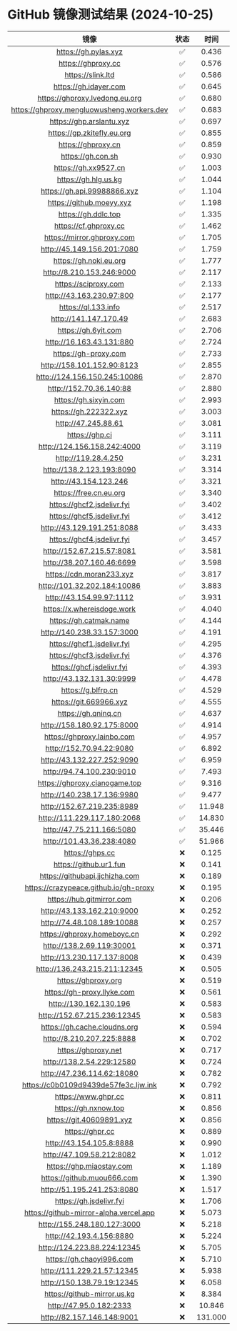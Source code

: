 # GitHub 镜像测试结果 (2024-10-25)

|  镜像  |  状态  |  时间  |
| :----: | :----: | :----: |
| https://gh.pylas.xyz | ✅ | 0.436 |
| https://ghproxy.cc | ✅ | 0.576 |
| https://slink.ltd | ✅ | 0.586 |
| https://gh.idayer.com | ✅ | 0.645 |
| https://ghproxy.lvedong.eu.org | ✅ | 0.680 |
| https://ghproxy.mengluowusheng.workers.dev | ✅ | 0.683 |
| https://ghp.arslantu.xyz | ✅ | 0.697 |
| https://gp.zkitefly.eu.org | ✅ | 0.855 |
| https://ghproxy.cn | ✅ | 0.859 |
| https://gh.con.sh | ✅ | 0.930 |
| https://gh.xx9527.cn | ✅ | 1.003 |
| https://gh.hlg.us.kg | ✅ | 1.044 |
| https://gh.api.99988866.xyz | ✅ | 1.104 |
| https://github.moeyy.xyz | ✅ | 1.198 |
| https://gh.ddlc.top | ✅ | 1.335 |
| https://cf.ghproxy.cc | ✅ | 1.462 |
| https://mirror.ghproxy.com | ✅ | 1.705 |
| http://45.149.156.201:7080 | ✅ | 1.759 |
| https://gh.noki.eu.org | ✅ | 1.777 |
| http://8.210.153.246:9000 | ✅ | 2.117 |
| https://sciproxy.com | ✅ | 2.133 |
| http://43.163.230.97:800 | ✅ | 2.177 |
| https://ql.133.info | ✅ | 2.517 |
| http://141.147.170.49 | ✅ | 2.683 |
| https://gh.6yit.com | ✅ | 2.706 |
| http://16.163.43.131:880 | ✅ | 2.724 |
| https://gh-proxy.com | ✅ | 2.733 |
| http://158.101.152.90:8123 | ✅ | 2.855 |
| http://124.156.150.245:10086 | ✅ | 2.870 |
| http://152.70.36.140:88 | ✅ | 2.880 |
| https://gh.sixyin.com | ✅ | 2.993 |
| https://gh.222322.xyz | ✅ | 3.003 |
| http://47.245.88.61 | ✅ | 3.081 |
| https://ghp.ci | ✅ | 3.111 |
| http://124.156.158.242:4000 | ✅ | 3.119 |
| http://119.28.4.250 | ✅ | 3.231 |
| http://138.2.123.193:8090 | ✅ | 3.314 |
| http://43.154.123.246 | ✅ | 3.321 |
| https://free.cn.eu.org | ✅ | 3.340 |
| https://ghcf2.jsdelivr.fyi | ✅ | 3.402 |
| https://ghcf5.jsdelivr.fyi | ✅ | 3.412 |
| http://43.129.191.251:8088 | ✅ | 3.433 |
| https://ghcf4.jsdelivr.fyi | ✅ | 3.457 |
| http://152.67.215.57:8081 | ✅ | 3.581 |
| http://38.207.160.46:6699 | ✅ | 3.598 |
| https://cdn.moran233.xyz | ✅ | 3.817 |
| http://101.32.202.184:10086 | ✅ | 3.883 |
| http://43.154.99.97:1112 | ✅ | 3.931 |
| https://x.whereisdoge.work | ✅ | 4.040 |
| https://gh.catmak.name | ✅ | 4.144 |
| http://140.238.33.157:3000 | ✅ | 4.191 |
| https://ghcf1.jsdelivr.fyi | ✅ | 4.295 |
| https://ghcf3.jsdelivr.fyi | ✅ | 4.376 |
| https://ghcf.jsdelivr.fyi | ✅ | 4.393 |
| http://43.132.131.30:9999 | ✅ | 4.478 |
| https://g.blfrp.cn | ✅ | 4.529 |
| https://git.669966.xyz | ✅ | 4.555 |
| https://gh.qninq.cn | ✅ | 4.637 |
| http://158.180.92.175:8000 | ✅ | 4.914 |
| https://ghproxy.lainbo.com | ✅ | 4.957 |
| http://152.70.94.22:9080 | ✅ | 6.892 |
| http://43.132.227.252:9090 | ✅ | 6.959 |
| http://94.74.100.230:9010 | ✅ | 7.493 |
| https://ghproxy.cianogame.top | ✅ | 9.316 |
| http://140.238.17.136:9980 | ✅ | 9.477 |
| http://152.67.219.235:8989 | ✅ | 11.948 |
| http://111.229.117.180:2068 | ✅ | 14.830 |
| http://47.75.211.166:5080 | ✅ | 35.446 |
| http://101.43.36.238:4080 | ✅ | 51.966 |
| https://ghps.cc | ❌ | 0.125 |
| https://github.ur1.fun | ❌ | 0.141 |
| https://githubapi.jjchizha.com | ❌ | 0.189 |
| https://crazypeace.github.io/gh-proxy | ❌ | 0.195 |
| https://hub.gitmirror.com | ❌ | 0.206 |
| http://43.133.162.210:9000 | ❌ | 0.252 |
| http://74.48.108.189:10088 | ❌ | 0.257 |
| https://ghproxy.homeboyc.cn | ❌ | 0.292 |
| http://138.2.69.119:30001 | ❌ | 0.371 |
| http://13.230.117.137:8008 | ❌ | 0.439 |
| http://136.243.215.211:12345 | ❌ | 0.505 |
| https://ghproxy.org | ❌ | 0.519 |
| https://gh-proxy.llyke.com | ❌ | 0.561 |
| http://130.162.130.196 | ❌ | 0.583 |
| http://152.67.215.236:12345 | ❌ | 0.583 |
| https://gh.cache.cloudns.org | ❌ | 0.594 |
| http://8.210.207.225:8888 | ❌ | 0.702 |
| https://ghproxy.net | ❌ | 0.717 |
| http://138.2.54.229:12580 | ❌ | 0.724 |
| http://47.236.114.62:18080 | ❌ | 0.782 |
| https://c0b0109d9439de57fe3c.ljw.ink | ❌ | 0.792 |
| https://www.ghpr.cc | ❌ | 0.811 |
| https://gh.nxnow.top | ❌ | 0.856 |
| https://git.40609891.xyz | ❌ | 0.856 |
| https://ghpr.cc | ❌ | 0.889 |
| http://43.154.105.8:8888 | ❌ | 0.990 |
| http://47.109.58.212:8082 | ❌ | 1.012 |
| https://ghp.miaostay.com | ❌ | 1.189 |
| https://github.muou666.com | ❌ | 1.390 |
| http://51.195.241.253:8080 | ❌ | 1.517 |
| https://gh.jsdelivr.fyi | ❌ | 1.706 |
| https://github-mirror-alpha.vercel.app | ❌ | 5.073 |
| http://155.248.180.127:3000 | ❌ | 5.218 |
| http://42.193.4.156:8880 | ❌ | 5.224 |
| http://124.223.88.224:12345 | ❌ | 5.705 |
| https://gh.chaoyi996.com | ❌ | 5.710 |
| http://111.229.21.57:12345 | ❌ | 5.938 |
| http://150.138.79.19:12345 | ❌ | 6.058 |
| https://github-mirror.us.kg | ❌ | 8.384 |
| http://47.95.0.182:2333 | ❌ | 10.846 |
| http://82.157.146.148:9001 | ❌ | 131.000 |
